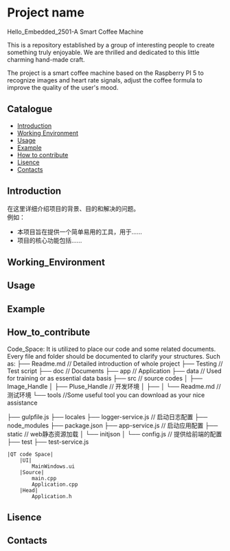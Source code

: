 # Project name
Hello_Embedded_2501-A Smart Coffee Machine

This is a repository established by a group of interesting people to create something truly enjoyable. We are thrilled and dedicated to this little charming hand-made craft. 

The project is a smart coffee machine based on the Raspberry PI 5 to recognize images and heart rate signals, adjust the coffee formula to improve the quality of the user's mood.

## Catalogue
- [Introduction](#Introduction)
- [Working Environment](#Working_Environment)
- [Usage](#Usage)
- [Example](#Example)
- [How to contribute](#How_to_contribute)
- [Lisence](#Lisence)
- [Contacts](#Contacts)

## Introduction

在这里详细介绍项目的背景、目的和解决的问题。  
例如：
- 本项目旨在提供一个简单易用的工具，用于……
- 项目的核心功能包括……

## Working_Environment

## Usage 

## Example



## How_to_contribute
Code_Space:  It is utilized to place our code and some related documents. Every file and folder should be documented to clarify your structures. 
Such as:
├── Readme.md                   // Detailed introduction of whole project
├── Testing                   	// Test script
├── doc                         // Documents
├── app                         // Application
├── data						// Used for training or as essential data basis
├── src                      // source codes
│   ├── Image_Handle
│   ├── Pluse_Handle            // 开发环境
│	├──
│   └── Readme.md               // 测试环境
└── tools						//Some useful tool you can download as your nice assistance


├── gulpfile.js
├── locales
├── logger-service.js           // 启动日志配置
├── node_modules
├── package.json
├── app-service.js              // 启动应用配置
├── static                      // web静态资源加载
│   └── initjson
│       └── config.js         // 提供给前端的配置
├── test
├── test-service.js

	|QT code Space|
		|UI|
			MainWindows.ui
		|Source|
			main.cpp
			Application.cpp
		|Head|
			Application.h

## Lisence



## Contacts